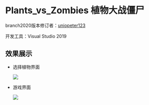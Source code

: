 # Plants_vs_Zombies 植物大战僵尸

branch2020版本修订者：[uniopeter123](https://github.com/gulico/Plants_vs_Zombies/commits?author=uniopeter123)

开发工具：Visual Studio 2019

## 效果展示

- 选择植物界面

  ![](https://github.com/gulico/Plants_vs_Zombies/blob/branch2020/fig/1.png)

- 游戏界面

  ![](https://github.com/gulico/Plants_vs_Zombies/blob/branch2020/fig/2.png)